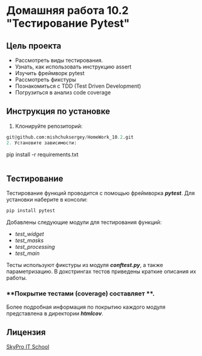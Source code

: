 # Домашняя работа 10.2 "Тестирование Pytest"

## Цель проекта

* Рассмотреть виды тестирования.
* Узнать, как использовать инструкцию assert
* Изучить фреймворк pytest
* Рассмотреть фикстуры
* Познакомиться с TDD (Test Driven Development)
* Погрузиться в анализ code coverage

## Инструкция по установке

1. Клонируйте репозиторий:
```python
git@github.com:mishchuksergey/HomeWork_10.2.git
2. Установите зависимости:
```
pip install -r requirements.txt
```
```
## Тестирование
Тестирование функций проводится с помощью фреймворка ***pytest***.
Для установки наберите в консоли:
```python
pip install pytest
```

Добавлены следующие модули для тестирования функций:
- *test_widget*
- *test_masks*
- *test_processing*
- *test_main*

Тесты используют фикстуры из модуля ***conftest.py***, а также параметризацию.
В докстрингах тестов приведены краткие описания их работы.

### **Покрытие тестами (coverage) составляет **.
Более подробная информация по покрытию каждого модуля представлена в директории ***htmlcov***.

## Лицензия

[SkyPro IT School](#)
